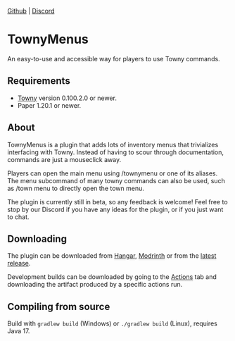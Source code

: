 [Github](https://github.com/TownyAdvanced/TownyMenus) | [Discord](https://discord.gg/gnpVs5m)

# TownyMenus
An easy-to-use and accessible way for players to use Towny commands.

## Requirements
- [Towny](https://github.com/TownyAdvanced/Towny) version 0.100.2.0 or newer.
- Paper 1.20.1 or newer.

## About
TownyMenus is a plugin that adds lots of inventory menus that trivializes interfacing with Towny. Instead of having to scour through documentation, commands are just a mouseclick away.

Players can open the main menu using /townymenu or one of its aliases. The menu subcommand of many towny commands can also be used, such as /town menu to directly open the town menu.

The plugin is currently still in beta, so any feedback is welcome! Feel free to stop by our Discord if you have any ideas for the plugin, or if you just want to chat.

<!-- modrinth_exclude.start -->
## Downloading
The plugin can be downloaded from [Hangar](https://hangar.papermc.io/Warrior/TownyMenus), [Modrinth](https://modrinth.com/plugin/townymenus) or from the [latest release](https://github.com/TownyAdvanced/TownyMenus/releases).

Development builds can be downloaded by going to the [Actions](https://github.com/TownyAdvanced/TownyMenus/actions) tab and downloading the artifact produced by a specific actions run.

## Compiling from source
Build with `gradlew build` (Windows) or `./gradlew build` (Linux), requires Java 17.
<!-- modrinth_exclude.end -->
